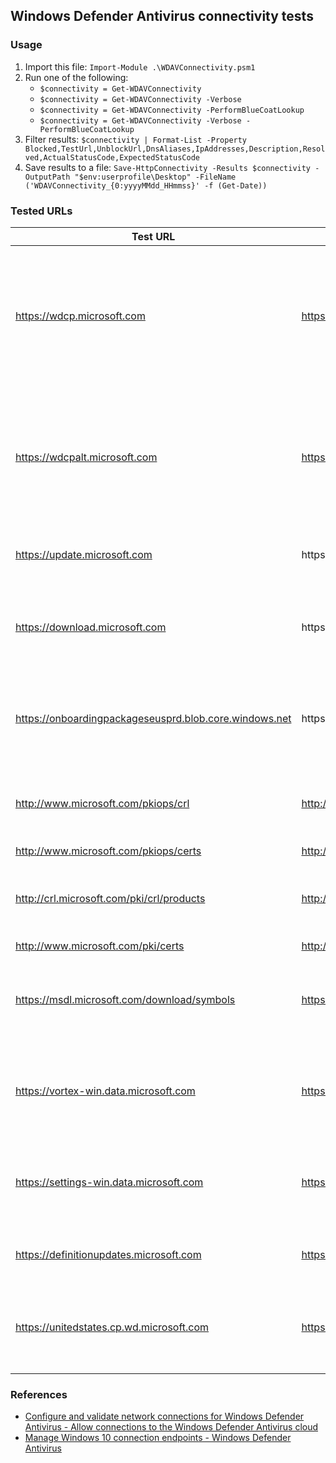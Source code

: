## Windows Defender Antivirus connectivity tests

### Usage 
1. Import this file: `Import-Module .\WDAVConnectivity.psm1`
1. Run one of the following:
    * `$connectivity = Get-WDAVConnectivity`
    * `$connectivity = Get-WDAVConnectivity -Verbose`
    * `$connectivity = Get-WDAVConnectivity -PerformBlueCoatLookup`
    * `$connectivity = Get-WDAVConnectivity -Verbose -PerformBlueCoatLookup`
1. Filter results: `$connectivity | Format-List -Property Blocked,TestUrl,UnblockUrl,DnsAliases,IpAddresses,Description,Resolved,ActualStatusCode,ExpectedStatusCode`
1. Save results to a file: `Save-HttpConnectivity -Results $connectivity -OutputPath "$env:userprofile\Desktop" -FileName ('WDAVConnectivity_{0:yyyyMMdd_HHmmss}' -f (Get-Date))`

### Tested URLs

| Test URL | URL to Unblock | Description |
| -- | -- | -- |
| https://wdcp.microsoft.com | https://wdcp.microsoft.com | Windows Defender Antivirus cloud-delivered protection service, also referred to as Microsoft Active Protection Service (MAPS). Used by Windows Defender Antivirus to provide cloud-delivered protection. |
| https://wdcpalt.microsoft.com | https://wdcpalt.microsoft.com | Windows Defender Antivirus cloud-delivered protection service, also referred to as Microsoft Active Protection Service (MAPS). Used by Windows Defender Antivirus to provide cloud-delivered protection. |
| https://update.microsoft.com | https://*.update.microsoft.com | Microsoft Update Service (MU). Signature and product updates. |
| https://download.microsoft.com | https://*.download.microsoft.com | Alternate location for Windows Defender Antivirus definition updates if the installed definitions fall out of date (7 or more days behind). |
| https://onboardingpackageseusprd.blob.core.windows.net | https://*.blob.core.windows.net | Malware submission storage. Upload location for files submitted to Microsoft via the Submission form or automatic sample submission. |
| http://www.microsoft.com/pkiops/crl | http://www.microsoft.com/pkiops | Microsoft Certificate Revocation List (CRL). Used by Windows when creating the SSL connection to MAPS for updating the CRL. |
| http://www.microsoft.com/pkiops/certs | http://www.microsoft.com/pkiops | |
| http://crl.microsoft.com/pki/crl/products | http://crl.microsoft.com | Microsoft Certificate Revocation List (CRL). Used by Windows when creating the SSL connection to MAPS for updating the CRL. |
| http://www.microsoft.com/pki/certs | http://www.microsoft.com/pki | | 
| https://msdl.microsoft.com/download/symbols | https://msdl.microsoft.com/download/symbols | Microsoft Symbol Store. Used by Windows Defender Antivirus to restore certain critical files during remediation flows. |
| https://vortex-win.data.microsoft.com | https://vortex-win.data.microsoft.com | Used by Windows to send client diagnostic data, Windows Defender Antivirus uses this for product quality monitoring purposes. |
| https://settings-win.data.microsoft.com | https://settings-win.data.microsoft.com | Used by Windows to send client diagnostic data, Windows Defender Antivirus uses this for product quality monitoring purposes. |
| https://definitionupdates.microsoft.com | https://definitionupdates.microsoft.com | Windows Defender Antivirus definition updates for Windows 10 1709+ |
| https://unitedstates.cp.wd.microsoft.com | https://unitedstates.cp.wd.microsoft.com | Geo-affinity URL for wdcp.microsoft.com and wdcpalt.microsoft.com as of 06/26/2018 with WDAV 4.18.1806.18062+. | 

### References
* [Configure and validate network connections for Windows Defender Antivirus - Allow connections to the Windows Defender Antivirus cloud](https://docs.microsoft.com/en-us/windows/security/threat-protection/windows-defender-antivirus/configure-network-connections-windows-defender-antivirus#allow-connections-to-the-windows-defender-antivirus-cloud)
* [Manage Windows 10 connection endpoints - Windows Defender Antivirus](https://docs.microsoft.com/en-us/windows/privacy/manage-windows-endpoints#windows-defender)